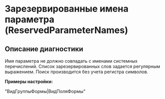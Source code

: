 # Зарезервированные имена параметра (ReservedParameterNames)

<!-- Блоки выше заполняются автоматически, не трогать -->
## Описание диагностики
Имя параметра не должно совпадать с именами системных перечислений.
Список зарезервированных слов задается регулярным выражением.
Поиск производится без учета регистра символов.

**Примеры настройки:**

"ВидГруппыФормы|ВидПоляФормы"
